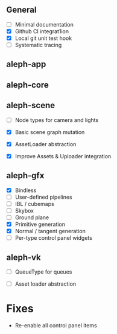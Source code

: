 ## General
- [ ] Minimal documentation
- [x] Github CI integrat1ion
- [x] Local git unit test hook
- [ ] Systematic tracing

## aleph-app

## aleph-core

## aleph-scene
- [ ] Node types for camera and lights
- [x] Basic scene graph mutation
- [x] AssetLoader abstraction
- [x] Improve Assets & Uploader integration


## aleph-gfx
- [x] Bindless
- [ ] User-defined pipelines
- [ ] IBL / cubemaps
- [ ] Skybox
- [ ] Ground plane
- [x] Primitive generation
- [x] Normal / tangent generation
- [ ] Per-type control panel widgets

## aleph-vk
- [ ] QueueType for queues

- [ ] Asset loader abstraction

# Fixes
- Re-enable all control panel items